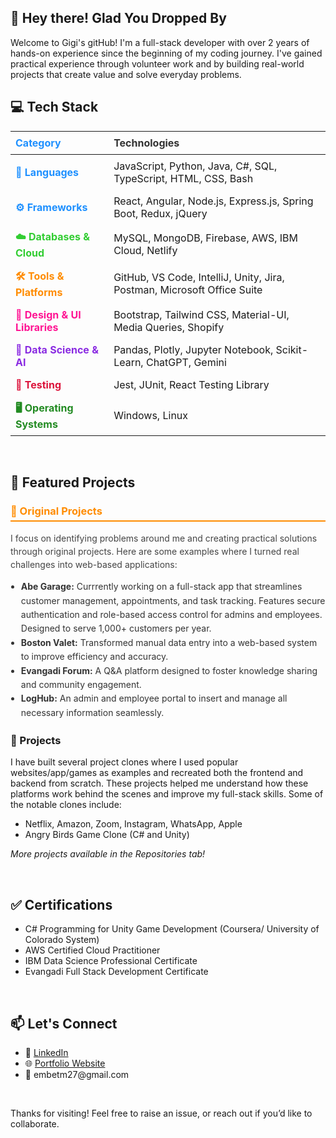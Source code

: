 ## 👋 Hey there! Glad You Dropped By
<p>Welcome to Gigi's gitHub! I'm a full-stack developer with over 2 years of hands-on experience since the beginning of my coding journey. I've gained practical experience through volunteer work and by building real-world projects that create value and solve everyday problems.</p>


<h2>💻 Tech Stack</h2>
<table>
  <thead>
    <tr>
      <th style="text-align:left; padding:8px; color:#1E90FF;">Category</th>
      <th style="text-align:left; padding:8px; color:#333;">Technologies</th>
    </tr>
  </thead>
  <tbody>
    <tr>
      <td style="padding:8px; font-weight:bold; color:#1E90FF;">📝 Languages</td>
      <td style="padding:8px;">JavaScript, Python, Java, C#, SQL, TypeScript, HTML, CSS, Bash</td>
    </tr>
    <tr>
      <td style="padding:8px; font-weight:bold; color:#1E90FF;">⚙️ Frameworks</td>
      <td style="padding:8px;">React, Angular, Node.js, Express.js, Spring Boot, Redux, jQuery</td>
    </tr>
    <tr>
      <td style="padding:8px; font-weight:bold; color:#32CD32;">☁️ Databases & Cloud</td>
      <td style="padding:8px;">MySQL, MongoDB, Firebase, AWS, IBM Cloud, Netlify</td>
    </tr>
    <tr>
      <td style="padding:8px; font-weight:bold; color:#FF8C00;">🛠️ Tools & Platforms</td>
      <td style="padding:8px;">GitHub, VS Code, IntelliJ, Unity, Jira, Postman, Microsoft Office Suite</td>
    </tr>
    <tr>
      <td style="padding:8px; font-weight:bold; color:#FF1493;">🎨 Design & UI Libraries</td>
      <td style="padding:8px;">Bootstrap, Tailwind CSS, Material-UI, Media Queries, Shopify</td>
    </tr>
    <tr>
      <td style="padding:8px; font-weight:bold; color:#8A2BE2;">🤖 Data Science & AI</td>
      <td style="padding:8px;">Pandas, Plotly, Jupyter Notebook, Scikit-Learn, ChatGPT, Gemini</td>
    </tr>
    <tr>
      <td style="padding:8px; font-weight:bold; color:#DC143C;">🧪 Testing</td>
      <td style="padding:8px;">Jest, JUnit, React Testing Library</td>
    </tr>
    <tr>
      <td style="padding:8px; font-weight:bold; color:#228B22;">🖥️ Operating Systems</td>
      <td style="padding:8px;">Windows, Linux</td>
    </tr>
  </tbody>
</table>
<br/>


<h2>📂 Featured Projects</h2>
<article style="margin-bottom: 1.5em;">
  <h3 style="color:#FF8C00; border-bottom: 2px solid #FF8C00; padding-bottom: 0.3em;">🚀 Original Projects</h3>
  <p style="color:#444; line-height: 1.5; max-width: 600px;">
   I focus on identifying problems around me and creating practical solutions through original projects. Here are some examples where I turned real challenges into web-based applications:
  </p>
  <ul style="line-height: 1.6; list-style-type: disc; padding-left: 1.2em; color:#333;">
        <li><strong>Abe Garage:</strong> Currrently working on a full-stack app that streamlines customer management, appointments, and task tracking. Features secure authentication and role-based access control for admins and employees. Designed to serve 1,000+ customers per year.</li>
    <li><strong >Boston Valet:</strong> Transformed manual data entry into a web-based system to improve efficiency and accuracy.</li>
    <li><strong>Evangadi Forum:</strong> A Q&A platform designed to foster knowledge sharing and community engagement.</li>
    <li><strong>LogHub:</strong> An admin and employee portal to insert and manage all necessary information seamlessly.</li>

  </ul>
</article>
<h3>🚀 Projects</h3>
<p> I have built several project clones where I used popular websites/app/games as examples and recreated both the frontend and backend from scratch. These projects helped me understand how these platforms work behind the scenes and improve my full-stack skills. Some of the notable clones include:</p>
<ul>
  <li>Netflix, Amazon, Zoom, Instagram, WhatsApp, Apple</li>
  <li>Angry Birds Game Clone (C# and Unity)</li>
</ul>
<p><em>More projects available in the Repositories tab!</em></p>
<br/>
<h2>✅ Certifications</h2>
<ul>
<li>C# Programming for Unity Game Development (Coursera/ University of Colorado System)</li>
<li>AWS Certified Cloud Practitioner</li>
<li>IBM Data Science Professional Certificate</li>
<li>Evangadi Full Stack Development Certificate</li>
  
</ul>
  
<br/>
<h2>📫 Let's Connect</h2>
<ul>
  <li>💼 <a href="https://www.linkedin.com/in/embet/" target="_blank">LinkedIn</a></li>
  <li>🌐 <a href="https://emugelu.com/" target="_blank">Portfolio Website</a></li>
  <li>📧 embetm27@gmail.com</li>
</ul>
<br/>
<p>Thanks for visiting! Feel free to raise an issue, or reach out if you’d like to collaborate.</p>
